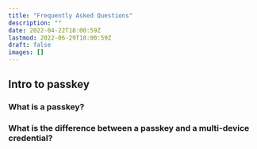 ```yaml
---
title: "Frequently Asked Questions"
description: ""
date: 2022-04-22T18:00:59Z
lastmod: 2022-06-29T18:00:59Z
draft: false
images: []
---
```


## Intro to passkey

### What is a passkey?

### What is the difference between a passkey and a multi-device credential?

<!---
{{<rawhtml >}}
<div class="accordion accordion-flush" id="faqAccordionSection1">
  <div class="accordion-item">
    <h2 class="accordion-header" id="headingSection1Item1">
      <button class="accordion-button" type="button" data-bs-toggle="collapse" data-bs-target="#collapseSection1Item1" aria-expanded="false" aria-controls="collapseSection1Item1">
        What is a multi-device FIDO credential?
      </button>
    </h2>
    <div id="collapseSection1Item1" class="accordion-collapse collapse" aria-labelledby="headingSection1Item1" data-bs-parent="#faqAccordionSection1">
      <div class="accordion-body">
        FIDO credentials are cryptographic keys stored on end-user devices (computers, phones, security keys, etc.) that are used for secure user authentication. When a FIDO credential automatically syncs from the device that it was originally created on (typically a phone or computer) to another of the user’s devices, it is called a <i>"multi-device credential"</i>. This is in contrast to a <i>"single-device credential"</i> which is available only on a single device, and cannot be backed up and restored this way.
      </div>
    </div>
  </div>
  <div class="accordion-item">
    <h2 class="accordion-header" id="headingSection1Item2">
      <button class="accordion-button collapsed" type="button" data-bs-toggle="collapse" data-bs-target="#collapseSection1Item2" aria-expanded="false" aria-controls="collapseSection1Item2">
        How does a user experience a multi-device credential?
      </button>
    </h2>
    <div id="collapseSection1Item2" class="accordion-collapse collapse" aria-labelledby="headingSection1Item2" data-bs-parent="#faqAccordionSection1">
      <div class="accordion-body">
        When a user is asked to sign-in to an app or website, the device’s operating system requests to approve the sign-in with the same biometric or PIN that the user uses to unlock the device. The app or website can use this mechanism instead of the traditional username and password.
      </div>
    </div>
  </div>
  <div class="accordion-item">
    <h2 class="accordion-header" id="headingSection1Item3">
      <button class="accordion-button collapsed" type="button" data-bs-toggle="collapse" data-bs-target="#collapseSection1Item3" aria-expanded="false" aria-controls="collapseSection1Item3">
        Accordion Item #3
      </button>
    </h2>
    <div id="collapseSection1Item3" class="accordion-collapse collapse" aria-labelledby="headingSection1Item3" data-bs-parent="#faqAccordionSection1">
      <div class="accordion-body">
        <strong>This is the third item's accordion body.</strong> It is hidden by default, until the collapse plugin adds the appropriate classes that we use to style each element. These classes control the overall appearance, as well as the showing and hiding via CSS transitions. You can modify any of this with custom CSS or overriding our default variables. It's also worth noting that just about any HTML can go within the <code>.accordion-body</code>, though the transition does limit overflow.
      </div>
    </div>
  </div>
</div>
{{</rawhtml >}}

## Implementing Multi-Device Credentials

{{<rawhtml >}}
<div class="accordion accordion-flush" id="faqAccordion2">
  <div class="accordion-item">
    <h2 class="accordion-header" id="headingOne">
      <button class="accordion-button" type="button" data-bs-toggle="collapse" data-bs-target="#collapseOne" aria-expanded="false" aria-controls="collapseOne">
        What is a multi-device FIDO credential?
      </button>
    </h2>
    <div id="collapseOne" class="accordion-collapse collapse" aria-labelledby="headingOne" data-bs-parent="#faqAccordion2">
      <div class="accordion-body">
        FIDO credentials are cryptographic keys stored on end-user devices (computers, phones, security keys, etc.) that are used for secure user authentication. When a FIDO credential automatically syncs from the device that it was originally created on (typically a phone or computer) to another of the user’s devices, it is called a "multi-device credential". This is in contrast to a "single-device credential" which is available only on a single device, and cannot be backed up and restored this way.
      </div>
    </div>
  </div>
  <div class="accordion-item">
    <h2 class="accordion-header" id="headingTwo">
      <button class="accordion-button collapsed" type="button" data-bs-toggle="collapse" data-bs-target="#collapseTwo" aria-expanded="false" aria-controls="collapseTwo">
        How does a user experience a multi-device credential?
      </button>
    </h2>
    <div id="collapseTwo" class="accordion-collapse collapse" aria-labelledby="headingTwo" data-bs-parent="#faqAccordion2">
      <div class="accordion-body">
        When a user is asked to sign-in to an app or website, the device’s operating system requests to approve the sign-in with the same biometric or PIN that the user uses to unlock the device. The app or website can use this mechanism instead of the traditional username and password.
      </div>
    </div>
  </div>
  <div class="accordion-item">
    <h2 class="accordion-header" id="headingThree">
      <button class="accordion-button collapsed" type="button" data-bs-toggle="collapse" data-bs-target="#collapseThree" aria-expanded="false" aria-controls="collapseThree">
        Accordion Item #3
      </button>
    </h2>
    <div id="collapseThree" class="accordion-collapse collapse" aria-labelledby="headingThree" data-bs-parent="#faqAccordion2">
      <div class="accordion-body">
        <strong>This is the third item's accordion body.</strong> It is hidden by default, until the collapse plugin adds the appropriate classes that we use to style each element. These classes control the overall appearance, as well as the showing and hiding via CSS transitions. You can modify any of this with custom CSS or overriding our default variables. It's also worth noting that just about any HTML can go within the <code>.accordion-body</code>, though the transition does limit overflow.
      </div>
    </div>
  </div>
</div>
{{</rawhtml >}}
-->